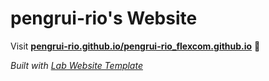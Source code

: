 
# pengrui-rio's Website

Visit **[pengrui-rio.github.io/pengrui-rio_flexcom.github.io](https://pengrui-rio.github.io/pengrui-rio_flexcom.github.io)** 🚀

_Built with [Lab Website Template](https://greene-lab.gitbook.io/lab-website-template-docs)_

